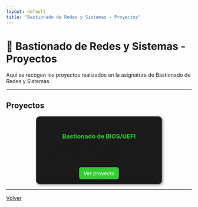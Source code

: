 ```yaml
---
layout: default
title: "Bastionado de Redes y Sistemas - Proyectos"
---
```


# 🧱 Bastionado de Redes y Sistemas - Proyectos

Aquí se recogen los proyectos realizados en la asignatura de Bastionado de Redes y Sistemas.

---

## Proyectos

<div style="display: grid; grid-template-columns: repeat(auto-fit, minmax(250px, 1fr)); gap: 20px; justify-items: center; align-items: stretch;">

  <div style="border:1px solid #444; border-radius:10px; padding:20px; background:#1a1a1a; box-shadow:2px 2px 6px rgba(0,0,0,0.5); width:100%; max-width:300px; text-align:center;">
      <h3 style="color:#32cd32;">Bastionado de BIOS/UEFI</h3>
      <p>Guía práctica para configurar de forma segura la BIOS/UEFI y proteger el arranque del sistema.</p>
      <a href="guia-bastionado-bios-uefi.html" style="text-decoration:none; color:white; background:#32cd32; padding:8px 12px; border-radius:6px;">Ver proyecto</a>
  </div>

  <!-- Puedes añadir más proyectos duplicando este bloque -->

</div>

---

[Volver](../index.md)
